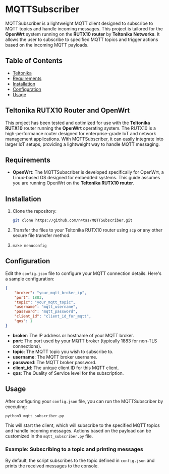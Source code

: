 # MQTTSubscriber

MQTTSubscriber is a lightweight MQTT client designed to subscribe to MQTT topics and handle incoming messages. This project is tailored for the **OpenWrt** system running on the **RUTX10 router** by **Teltonika Networks**. It allows the user to subscribe to specified MQTT topics and trigger actions based on the incoming MQTT payloads.


## Table of Contents
- [Teltonika](#teltonika)
- [Requirements](#requirements)
- [Installation](#installation)
- [Configuration](#configuration)
- [Usage](#usage)

## Teltonika RUTX10 Router and OpenWrt

This project has been tested and optimized for use with the **Teltonika RUTX10** router running the **OpenWrt** operating system. The RUTX10 is a high-performance router designed for enterprise-grade IoT and network management applications. With MQTTSubscriber, it can easily integrate into larger IoT setups, providing a lightweight way to handle MQTT messaging.

## Requirements

- **OpenWrt**: The MQTTSubscriber is developed specifically for OpenWrt, a Linux-based OS designed for embedded systems. This guide assumes you are running OpenWrt on the **Teltonika RUTX10 router**.

## Installation

1. Clone the repository:
    ```bash
    git clone https://github.com/n4tas/MQTTSubscriber.git
    ```
   
2. Transfer the files to your Teltonika RUTX10 router using `scp` or any other secure file transfer method.

3. ```make menuconfig```
   
## Configuration

Edit the `config.json` file to configure your MQTT connection details. Here's a sample configuration:

```json
{
    "broker": "your_mqtt_broker_ip",
    "port": 1883,
    "topic": "your_mqtt_topic",
    "username": "mqtt_username",
    "password": "mqtt_password",
    "client_id": "client_id_for_mqtt",
    "qos": 1
}
```

- **broker**: The IP address or hostname of your MQTT broker.
- **port**: The port used by your MQTT broker (typically 1883 for non-TLS connections).
- **topic**: The MQTT topic you wish to subscribe to.
- **username**: The MQTT broker username.
- **password**: The MQTT broker password.
- **client_id**: The unique client ID for this MQTT client.
- **qos**: The Quality of Service level for the subscription.

## Usage

After configuring your `config.json` file, you can run the MQTTSubscriber by executing:

```bash
python3 mqtt_subscriber.py
```

This will start the client, which will subscribe to the specified MQTT topics and handle incoming messages. Actions based on the payload can be customized in the `mqtt_subscriber.py` file.

### Example: Subscribing to a topic and printing messages

By default, the script subscribes to the topic defined in `config.json` and prints the received messages to the console.

